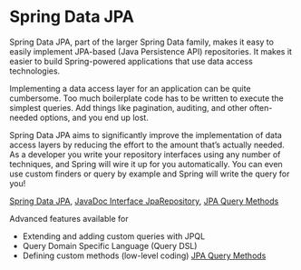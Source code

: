 # Spring Data JPA
Spring Data JPA, part of the larger Spring Data family, makes it easy to easily implement JPA-based (Java Persistence API) repositories. It makes it easier to build Spring-powered applications that use data access technologies.

Implementing a data access layer for an application can be quite cumbersome. Too much boilerplate code has to be written to execute the simplest queries. Add things like pagination, auditing, and other often-needed options, and you end up lost.

Spring Data JPA aims to significantly improve the implementation of data access layers by reducing the effort to the amount that’s actually needed. As a developer you write your repository interfaces using any number of techniques, and Spring will wire it up for you automatically. You can even use custom finders or query by example and Spring will write the query for you!

[Spring Data JPA](https://spring.io/projects/spring-data-jpa), [JavaDoc Interface JpaRepository](https://docs.spring.io/spring-data/jpa/docs/current/api/org/springframework/data/jpa/repository/JpaRepository.html), [JPA Query Methods](https://docs.spring.io/spring-data/jpa/reference/jpa/query-methods.html#jpa.query-methods.at-query)


Advanced features available for
- Extending and adding custom queries with JPQL 
- Query Domain Specific Language (Query DSL) 
- Defining custom methods (low-level coding)
[JPA Query Methods](https://docs.spring.io/spring-data/jpa/reference/jpa/query-methods.html#jpa.query-methods.at-query)

